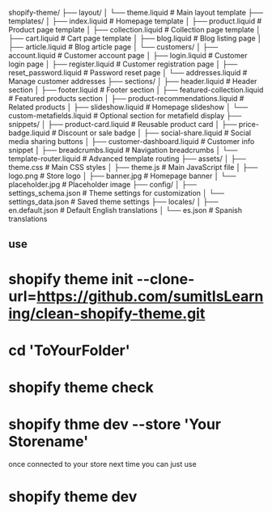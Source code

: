 shopify-theme/
├── layout/
│   └── theme.liquid              # Main layout template
├── templates/
│   ├── index.liquid              # Homepage template
│   ├── product.liquid            # Product page template
│   ├── collection.liquid         # Collection page template
│   ├── cart.liquid               # Cart page template
│   ├── blog.liquid               # Blog listing page
│   ├── article.liquid            # Blog article page
│   └── customers/
│       ├── account.liquid        # Customer account page
│       ├── login.liquid          # Customer login page
│       ├── register.liquid       # Customer registration page
│       ├── reset_password.liquid # Password reset page
│       └── addresses.liquid      # Manage customer addresses
├── sections/
│   ├── header.liquid             # Header section
│   ├── footer.liquid             # Footer section
│   ├── featured-collection.liquid # Featured products section
│   ├── product-recommendations.liquid # Related products
│   ├── slideshow.liquid          # Homepage slideshow
│   └── custom-metafields.liquid  # Optional section for metafield display
├── snippets/
│   ├── product-card.liquid       # Reusable product card
│   ├── price-badge.liquid        # Discount or sale badge
│   ├── social-share.liquid       # Social media sharing buttons
│   ├── customer-dashboard.liquid # Customer info snippet
│   ├── breadcrumbs.liquid        # Navigation breadcrumbs
│   └── template-router.liquid    # Advanced template routing
├── assets/
│   ├── theme.css                 # Main CSS styles
│   ├── theme.js                  # Main JavaScript file
│   ├── logo.png                  # Store logo
│   ├── banner.jpg                # Homepage banner
│   └── placeholder.jpg           # Placeholder image
├── config/
│   ├── settings_schema.json      # Theme settings for customization
│   └── settings_data.json        # Saved theme settings
├── locales/
│   ├── en.default.json           # Default English translations
│   └── es.json                   # Spanish translations

## use 
# shopify theme init --clone-url=https://github.com/sumitIsLearning/clean-shopify-theme.git
# cd 'ToYourFolder'
# shopify theme check
# shopify thme dev --store 'Your Storename'
once connected to your store 
next time you can just use 
# shopify theme dev

